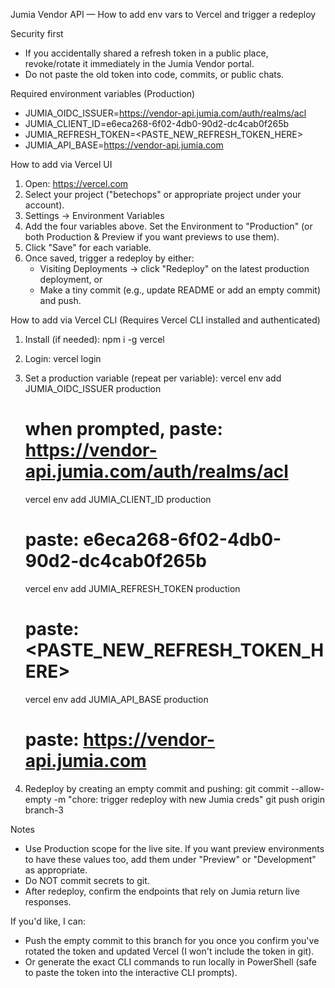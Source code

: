 Jumia Vendor API — How to add env vars to Vercel and trigger a redeploy

Security first
- If you accidentally shared a refresh token in a public place, revoke/rotate it immediately in the Jumia Vendor portal.
- Do not paste the old token into code, commits, or public chats.

Required environment variables (Production)
- JUMIA_OIDC_ISSUER=https://vendor-api.jumia.com/auth/realms/acl
- JUMIA_CLIENT_ID=e6eca268-6f02-4db0-90d2-dc4cab0f265b
- JUMIA_REFRESH_TOKEN=<PASTE_NEW_REFRESH_TOKEN_HERE>
- JUMIA_API_BASE=https://vendor-api.jumia.com

How to add via Vercel UI
1. Open: https://vercel.com
2. Select your project ("betechops" or appropriate project under your account).
3. Settings → Environment Variables
4. Add the four variables above. Set the Environment to "Production" (or both Production & Preview if you want previews to use them).
5. Click "Save" for each variable.
6. Once saved, trigger a redeploy by either:
   - Visiting Deployments → click "Redeploy" on the latest production deployment, or
   - Make a tiny commit (e.g., update README or add an empty commit) and push.

How to add via Vercel CLI
(Requires Vercel CLI installed and authenticated)

1. Install (if needed):
   npm i -g vercel
2. Login:
   vercel login
3. Set a production variable (repeat per variable):
   vercel env add JUMIA_OIDC_ISSUER production
   # when prompted, paste: https://vendor-api.jumia.com/auth/realms/acl

   vercel env add JUMIA_CLIENT_ID production
   # paste: e6eca268-6f02-4db0-90d2-dc4cab0f265b

   vercel env add JUMIA_REFRESH_TOKEN production
   # paste: <PASTE_NEW_REFRESH_TOKEN_HERE>

   vercel env add JUMIA_API_BASE production
   # paste: https://vendor-api.jumia.com

4. Redeploy by creating an empty commit and pushing:
   git commit --allow-empty -m "chore: trigger redeploy with new Jumia creds"
   git push origin branch-3

Notes
- Use Production scope for the live site. If you want preview environments to have these values too, add them under "Preview" or "Development" as appropriate.
- Do NOT commit secrets to git.
- After redeploy, confirm the endpoints that rely on Jumia return live responses.

If you'd like, I can:
- Push the empty commit to this branch for you once you confirm you've rotated the token and updated Vercel (I won't include the token in git).
- Or generate the exact CLI commands to run locally in PowerShell (safe to paste the token into the interactive CLI prompts).
